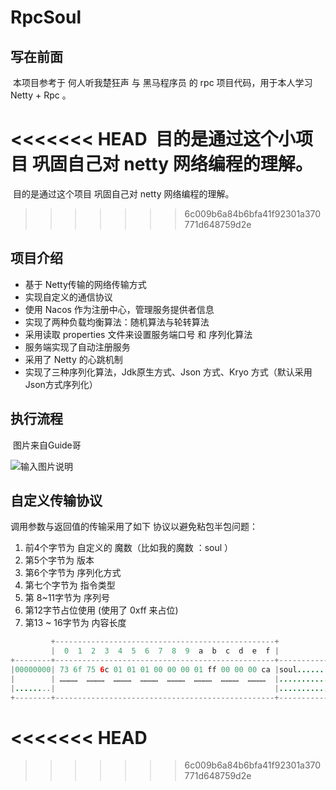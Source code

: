 # RpcSoul
## 写在前面

​	本项目参考于 何人听我楚狂声 与 黑马程序员 的 rpc 项目代码，用于本人学习 Netty + Rpc 。

<<<<<<< HEAD
​	目的是通过这个小项目 巩固自己对 netty 网络编程的理解。
=======
​	目的是通过这个项目 巩固自己对 netty 网络编程的理解。
>>>>>>> 6c009b6a84b6bfa41f92301a370771d648759d2e

## 项目介绍

- 基于 Netty传输的网络传输方式
- 实现自定义的通信协议
- 使用 Nacos 作为注册中心，管理服务提供者信息
- 实现了两种负载均衡算法：随机算法与轮转算法
- 采用读取 properties 文件来设置服务端口号 和 序列化算法 
- 服务端实现了自动注册服务
- 采用了 Netty 的心跳机制
- 实现了三种序列化算法，Jdk原生方式、Json 方式、Kryo 方式（默认采用 Json方式序列化）

## 执行流程

​	图片来自Guide哥

![输入图片说明](https://images.gitee.com/uploads/images/2021/0516/130825_6cab1cf2_8044183.png "屏幕截图.png")



## 自定义传输协议

调用参数与返回值的传输采用了如下 协议以避免粘包半包问题：

1. 前4个字节为 自定义的 魔数（比如我的魔数 ：soul ）
2. 第5个字节为 版本
3. 第6个字节为 序列化方式
4. 第七个字节为 指令类型
5. 第 8~11字节为 序列号
6. 第12字节占位使用 (使用了 0xff 来占位)
7. 第13 ~ 16字节为 内容长度

```JAVA
         +-------------------------------------------------+
         |  0  1  2  3  4  5  6  7  8  9  a  b  c  d  e  f |
+--------+-------------------------------------------------+----------------+
|00000000| 73 6f 75 6c 01 01 01 00 00 00 01 ff 00 00 00 ca |soul............|
|        | …………  …………  …………  …………  …………  …………  …………  …………  |................|
|........|                                                 |................|
+--------+-------------------------------------------------+----------------+

```

<<<<<<< HEAD
=======

>>>>>>> 6c009b6a84b6bfa41f92301a370771d648759d2e
